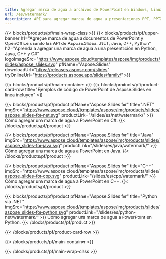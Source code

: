 ```yaml
---
title: Agregar marca de agua a archivos de PowerPoint en Windows, Linux y macOS
url: /es/watermark/
description: API para agregar marcas de agua a presentaciones PPT, PPTX y ODP
---
```


{{< blocks/products/pf/main-wrap-class >}}
{{< blocks/products/pf/upper-banner h1="Agregue marca de agua a documentos de PowerPoint y OpenOffice usando las API de Aspose.Slides: .NET, Java, C++, Python" h2="Aprenda a agregar una marca de agua a una presentación en Python, Java, C++ y C#" logoImageSrc="https://www.aspose.cloud/templates/aspose/img/products/slides/aspose_slides.svg" pfName="Aspose.Slides" downloadUrl="https://releases.aspose.com/slides" tryOnlineUrl="https://products.aspose.app/slides/family/" >}}

{{< blocks/products/pf/main-container >}}
{{< blocks/products/pf/product-card-row title="Ejemplos de código de PowerPoint de Aspose.Slides en línea incluyen" >}}

{{< blocks/products/pf/product pfName="Aspose.Slides for" title=".NET" imgSrc="https://www.aspose.cloud/templates/aspose/img/products/slides/aspose_slides-for-net.svg" productLink="/slides/es/net/watermark/" >}}
Cómo agregar una marca de agua a PowerPoint en C#.
{{< /blocks/products/pf/product >}}

{{< blocks/products/pf/product pfName="Aspose.Slides for" title="Java" imgSrc="https://www.aspose.cloud/templates/aspose/img/products/slides/aspose_slides-for-java.svg" productLink="/slides/es/java/watermark/" >}}
Cómo agregar una marca de agua a PowerPoint en Java.
{{< /blocks/products/pf/product >}}

{{< blocks/products/pf/product pfName="Aspose.Slides for" title="C++" imgSrc="https://www.aspose.cloud/templates/aspose/img/products/slides/aspose_slides-for-cpp.svg" productLink="/slides/es/cpp/watermark/" >}}
Cómo agregar una marca de agua a PowerPoint en C++.
{{< /blocks/products/pf/product >}}

{{< blocks/products/pf/product pfName="Aspose.Slides for" title="Python via .NET" imgSrc="https://www.aspose.cloud/templates/aspose/img/products/slides/aspose_slides-for-python.svg" productLink="/slides/es/python-net/watermark/" >}}
Cómo agregar una marca de agua a PowerPoint en Python.
{{< /blocks/products/pf/product >}}

{{< /blocks/products/pf/product-card-row >}}

{{< /blocks/products/pf/main-container >}}

{{< /blocks/products/pf/main-wrap-class >}}

